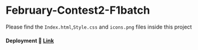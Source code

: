 <h1>February-Contest2-F1batch</h1>

Please find the `Index.html`,`Style.css` and `icons.png` files inside this project</h3>

####  Deployment 🚀 [Link](https://anup9148680234.github.io/Feb-F1-Contest-2/)
